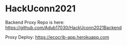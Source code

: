 # HackUconn2021

Backend Proxy Repo is here: https://github.com/Adub17030/HackUconn2021Backend

Proxy Deploy: https://ecocrib-app.herokuapp.com
